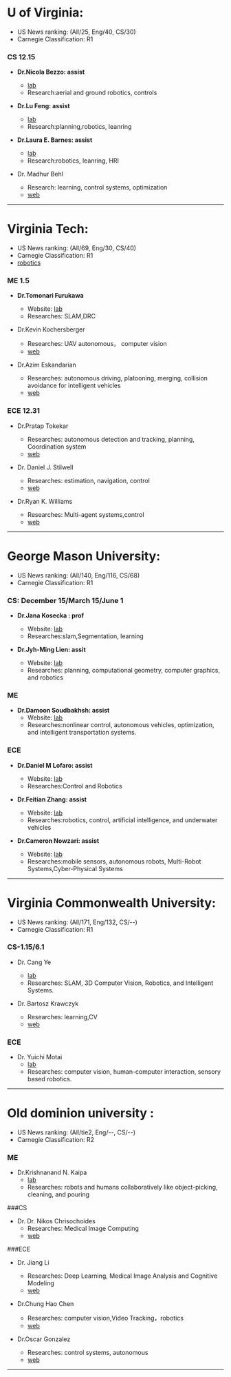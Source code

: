 # U of Virginia:
- US News ranking: (All/25, Eng/40, CS/30)
- Carnegie Classification: R1

### CS 12.15

- **Dr.Nicola Bezzo: assist**
    - [lab](http://faculty.virginia.edu/bezzo/n/research.html)
    - Research:aerial and ground robotics, controls

- **Dr.Lu Feng: assist**
    - [lab](http://www.cs.virginia.edu/~lufeng/index.html)
    - Research:planning,robotics, leanring

- **Dr.Laura E. Barnes: assist**
    - [lab](http://people.virginia.edu/~lb3dp/index.html)
    - Research:robotics, leanring, HRI

- Dr. Madhur Behl 
    - Research: learning, control systems, optimization
    - [web](http://www.madhurbehl.com/#about)

---

# Virginia Tech:
- US News ranking: (All/69, Eng/30, CS/40)
- Carnegie Classification: R1
- [robotics](https://autonomyandrobotics.centers.vt.edu/people.html)

### ME 1.5
- **Dr.Tomonari Furukawa**
    - Website: [lab](http://seb199.me.vt.edu/cms/)
    - Researches: SLAM,DRC

- Dr.Kevin Kochersberger
    -  Researches: UAV autonomous， computer vision
    -  [web](http://www.me.vt.edu/research/laboratories/unmanned-systems-lab/)

- Dr.Azim Eskandarian
    - Researches: autonomous driving, platooning, merging, collision avoidance for intelligent vehicles
    - [web](http://www.me.vt.edu/research/laboratories/asim/)

### ECE 12.31
- Dr.Pratap Tokekar
    - Researches:  autonomous detection and tracking, planning, Coordination system
    - [web](https://www.raas.ece.vt.edu/)

- Dr. Daniel J. Stilwell
    -  Researches: estimation, navigation, control
    -  [web](https://www.ascl.ece.vt.edu/publications2.html#network_of_agents)

- Dr.Ryan K. Williams
    - Researches: Multi-agent systems,control
    - [web](https://ece.vt.edu/people/profile/williams)

---

# George Mason University:
- US News ranking: (All/140, Eng/116, CS/68)
- Carnegie Classification: R1

### CS: December 15/March 15/June 1
- **Dr.Jana Kosecka : prof**
    - Website: [lab](https://cs.gmu.edu/~kosecka/)
    - Researches:slam,Segmentation, learning

- **Dr.Jyh-Ming Lien: assit**
    - Website: [lab](http://masc.cs.gmu.edu/wiki/Publications)
    - Researches: planning, computational geometry, computer graphics, and robotics

### ME
- **Dr.Damoon Soudbakhsh: assist**
    - Website: [lab](https://dslab.vse.gmu.edu/)
    - Researches:nonlinear control, autonomous vehicles, optimization, and intelligent transportation systems. 

### ECE
- **Dr.Daniel M Lofaro: assist**
    - Website: [lab](http://danlofaro.com/about.php)
    - Researches:Control and Robotics

- **Dr.Feitian Zhang: assist**
    - Website: [lab](https://ece.gmu.edu/~fzhang9/)
    - Researches:robotics, control, artificial intelligence, and underwater vehicles

- **Dr.Cameron Nowzari: assist**
    - Website: [lab](https://ece.gmu.edu/~cnowzari/)
    - Researches:mobile sensors, autonomous robots, Multi-Robot Systems,Cyber-Physical Systems

---

# Virginia Commonwealth University:
- US News ranking: (All/171, Eng/132, CS/--)
- Carnegie Classification: R1

### CS-1.15/6.1
- Dr. Cang Ye
    - [lab](http://www.people.vcu.edu/~cye/index.html)
    - Researches: SLAM, 3D Computer Vision, Robotics, and Intelligent Systems.

- Dr. Bartosz Krawczyk
    - Researches: learning,CV
    - [web](https://egr.vcu.edu/directory/bartoszkrawczyk/)

### ECE 
- Dr. Yuichi Motai
    - [lab](https://sil.vcu.edu/)
    - Researches: computer vision, human-computer interaction, sensory based robotics. 

---


#  Old dominion university :
- US News ranking: (All/tie2, Eng/--, CS/--)
- Carnegie Classification: R2

### ME
- Dr.Krishnanand N. Kaipa
    - [lab](http://ww2.odu.edu/~kkaipa/research.html)
    - Researches: robots and humans collaboratively like object-picking, cleaning, and pouring

###CS
- Dr. Dr. Nikos Chrisochoides
    - Researches: Medical Image Computing
    - [web](https://crtc.cs.odu.edu/)

###ECE
- Dr. Jiang Li
    + Researches: Deep Learning, Medical Image Analysis and Cognitive Modeling
    + [web](https://fs.wp.odu.edu/jli/research/)

- Dr.Chung Hao Chen
    - Researches: computer vision,Video Tracking，robotics
    - [web](https://www.odu.edu/directory/people/c/cxchen#profiletab=0)

- Dr.Oscar Gonzalez
    -  Researches: control systems, autonomous
    -  [web](https://www.odu.edu/directory/people/o/ogonzale#profiletab=0)

---
